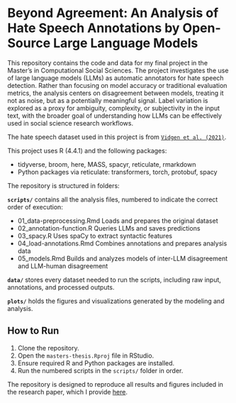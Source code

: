 # Beyond Agreement: An Analysis of Hate Speech Annotations by Open-Source Large Language Models
This repository contains the code and data for my final project in the Master’s in Computational Social Sciences. The project investigates the use of large language models (LLMs) as automatic annotators for hate speech detection. Rather than focusing on model accuracy or traditional evaluation metrics, the analysis centers on disagreement between models, treating it not as noise, but as a potentially meaningful signal. Label variation is explored as a proxy for ambiguity, complexity, or subjectivity in the input text, with the broader goal of understanding how LLMs can be effectively used in social science research workflows.

The hate speech dataset used in this project is from [`Vidgen et al. (2021)`](https://doi.org/10.18653/v1/2021.acl-long.132).

This project uses R (4.4.1) and the following packages:

 - tidyverse, broom, here, MASS, spacyr, reticulate, rmarkdown
 - Python packages via reticulate: transformers, torch, protobuf, spacy

The repository is structured in folders:

**`scripts/`** contains all the analysis files, numbered to indicate the correct order of execution:
 - 01_data-preprocessing.Rmd	Loads and prepares the original dataset
 - 02_annotation-function.R	Queries LLMs and saves predictions
 - 03_spacy.R	Uses spaCy to extract syntactic features
 - 04_load-annotations.Rmd	Combines annotations and prepares analysis data
 - 05_models.Rmd	Builds and analyzes models of inter-LLM disagreement and LLM-human disagreement

**`data/`** stores every dataset needed to run the scripts, including raw input, annotations, and processed outputs.

**`plots/`** holds the figures and visualizations generated by the modeling and analysis.

## How to Run

1. Clone the repository.
2. Open the `masters-thesis.Rproj` file in RStudio.
3. Ensure required R and Python packages are installed.
4. Run the numbered scripts in the `scripts/` folder in order.

The repository is designed to reproduce all results and figures included in the research paper, which I provide [here](IreneGarcia_MastersThesis_2025.pdf).

